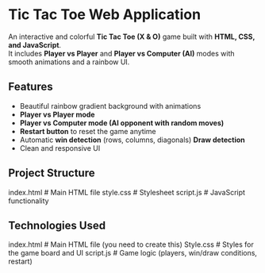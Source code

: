 # Tic Tac Toe Web Application

An interactive and colorful **Tic Tac Toe (X & O)** game built with **HTML, CSS, and JavaScript**.  
It includes **Player vs Player** and **Player vs Computer (AI)** modes with smooth animations and a rainbow UI.



## Features
- Beautiful rainbow gradient background with animations
- **Player vs Player mode**
- **Player vs Computer mode (AI opponent with random moves)**
- **Restart button** to reset the game anytime
- Automatic **win detection** (rows, columns, diagonals)
  **Draw detection**
- Clean and responsive UI



## Project Structure
index.html # Main HTML file
style.css # Stylesheet
script.js # JavaScript functionality



## Technologies Used

index.html # Main HTML file (you need to create this)
Style.css # Styles for the game board and UI
script.js # Game logic (players, win/draw conditions, restart)


